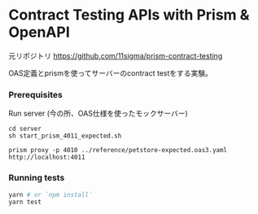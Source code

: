 # Contract Testing APIs with Prism & OpenAPI

元リポジトリ
https://github.com/11sigma/prism-contract-testing

OAS定義とprismを使ってサーバーのcontract testをする実験。


### Prerequisites

Run server (今の所、OAS仕様を使ったモックサーバー)

```
cd server
sh start_prism_4011_expected.sh
```

```
prism proxy -p 4010 ../reference/petstore-expected.oas3.yaml http://localhost:4011
```

### Running tests

```bash
yarn # or `npm install`
yarn test
```
